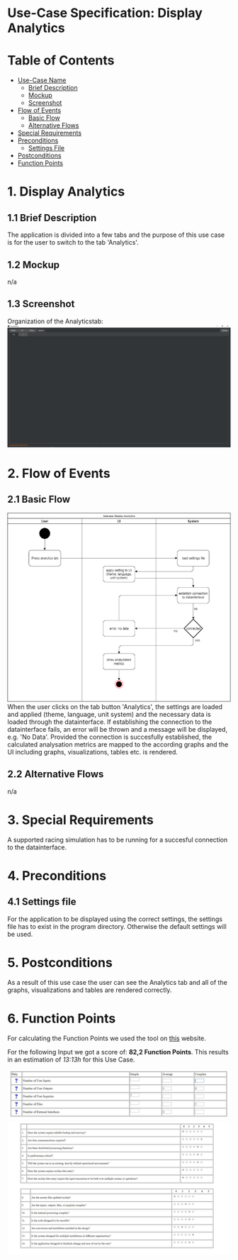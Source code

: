 # Use-Case Specification: Display Analytics

# Table of Contents
- [Use-Case Name](#1-display-car-data)
    - [Brief Description](#11-brief-description)
    - [Mockup](#12-mockup)
    - [Screenshot](#13-screenshot)
- [Flow of Events](#2-flow-of-events)
    - [Basic Flow](#21-basic-flow)
    - [Alternative Flows](#22-alternative-flows)
- [Special Requirements](#3-special-requirements)
- [Preconditions](#4-preconditions)
    - [Settings File](#41-settings-file)
- [Postconditions](#5-postconditions)
- [Function Points](#6-function-points)

# 1. Display Analytics
## 1.1 Brief Description
The application is divided into a few tabs and the purpose of this use case is for the user to switch to the tab 'Analytics'. 

## 1.2 Mockup
n/a

## 1.3 Screenshot
Organization of the Analyticstab:
![Analytics Tab Screenshot](analyticsTab.jpg "Analytics tab organization")

# 2. Flow of Events
## 2.1 Basic Flow
![Analytics Tab Screenshot](SeeAnalytics.png "Analytics tab organization")
When the user clicks on the tab button 'Analytics', the settings are loaded and applied (theme, language, unit system) and the necessary data is loaded through the datainterface. If establishing the connection to the datainterface fails, an error will be thrown and a message will be displayed, e.g. 'No Data'.
Provided the connection is succesfully established, the calculated analysation metrics are mapped to the according graphs and the UI including graphs, visualizations, tables etc. is rendered.

## 2.2 Alternative Flows
n/a

# 3. Special Requirements
A supported racing simulation has to be running for a succesful connection to the datainterface.

# 4. Preconditions
## 4.1 Settings file
For the application to be displayed using the correct settings, the settings file has to exist in the program directory. Otherwise the default settings will be used.

# 5. Postconditions
As a result of this use case the user can see the Analytics tab and all of the graphs, visualizations and tables are rendered correctly.

# 6. Function Points
For calculating the Function Points we used the tool on [this](http://groups.umd.umich.edu/cis/course.des/cis375/projects/fp99/main.html) website.

For the following Input we got a score of: **82,2 Function Points**.
This results in an estimation of *13:13h* for this Use Case.

![See Analytics Input](seeAnalyticsInput.jpg "Function Point Calculation Input")
![See Analytics Questions](seeAnalyticsQuestions.jpg "Function Point Calculation Questions")